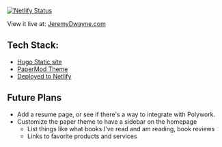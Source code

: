 [![Netlify Status](https://api.netlify.com/api/v1/badges/d64f2e34-c3e5-4fd0-96ed-85f4cf63b9c3/deploy-status)](https://app.netlify.com/sites/hopeful-engelbart-93b847/deploys)

View it live at: [JeremyDwayne.com](https://jeremydwayne.com)

## Tech Stack:
- [Hugo Static site](https://gohugo.io)
- [PaperMod Theme](https://github.com/adityatelange/hugo-PaperMod)
- [Deployed to Netlify](https://netlify.com)

## Future Plans
- Add a resume page, or see if there's a way to integrate with Polywork.
- Customize the paper theme to have a sidebar on the homepage
  * List things like what books I've read and am reading, book reviews
  * Links to favorite products and services
